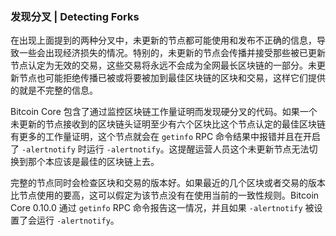 ### 发现分叉 | Detecting Forks

在出现上面提到的两种分叉中，未更新的节点都可能使用和发布不正确的信息，导致一些会出现经济损失的情况。特别的，未更新的节点会传播并接受那些被已更新节点认定为无效的交易，这些交易将永远不会成为全网最长区块链的一部分。未更新节点也可能拒绝传播已被或将要被加到最佳区块链的区块和交易，这样它们提供的就是不完整的信息。

Bitcoin Core 包含了通过监控区块链工作量证明而发现硬分叉的代码。如果一个未更新的节点接收到的区块链头证明至少有六个区块比这个节点认定的最佳区块链有更多的工作量证明，这个节点就会在 `getinfo` RPC 命令结果中报错并且在开启了 `-alertnotify` 时运行 `-alertnotify`。这提醒运营人员这个未更新节点无法切换到那个本应该是最佳的区块链上去。

完整的节点同时会检查区块和交易的版本好。如果最近的几个区块或者交易的版本比节点使用的要高，这可以假定为该节点没有在使用当前的一致性规则。Bitcoin Core 0.10.0 通过 `getinfo` RPC 命令报告这一情况，并且如果 `-alertnotify` 被设置了会运行 `-alertnotify`。